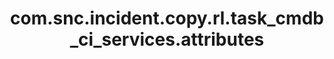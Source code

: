 ---
layout: page
title: com.snc.incident.copy.rl.task_cmdb_ci_services.attributes
description: ""
value: "cmdb_ci_service"
---